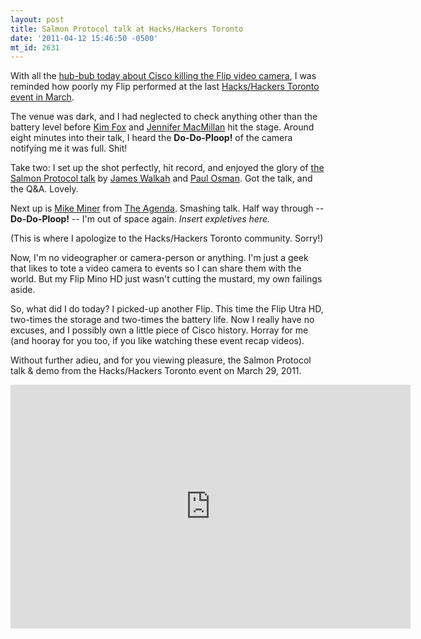```yaml
---
layout: post
title: Salmon Protocol talk at Hacks/Hackers Toronto
date: '2011-04-12 15:46:50 -0500'
mt_id: 2631
---
```

With all the [hub-bub today about Cisco killing the Flip video camera](http://www.reuters.com/article/2011/04/12/us-cisco-idUSTRE73B2XG20110412), I was reminded how poorly my Flip performed at the last [Hacks/Hackers Toronto event in March](http://meetupto.hackshackers.com/events/16131399/). 

The venue was dark, and I had neglected to check anything other than the battery level before [Kim Fox](http://twitter.com/kimfox) and [Jennifer MacMillan](http://twitter.com/jenmacmillan) hit the stage. Around eight minutes into their talk, I heard the **Do-Do-Ploop!** of the camera notifying me it was full. Shit!

Take two: I set up the shot perfectly, hit record, and enjoyed the glory of [the Salmon Protocol talk](http://www.youtube.com/watch?v=M5BMIQm7o4Y&feature=channel_video_title) by [James Walkah](http://twitter.com/walkah) and [Paul Osman](http://twitter.com/paulosman). Got the talk, and the Q&A. Lovely. 

Next up is [Mike Miner](http://twitter.com/mikeminer) from [The Agenda](http://www.tvo.org/cfmx/tvoorg/theagenda/). Smashing talk. Half way through -- **Do-Do-Ploop!** -- I'm out of space again. _Insert expletives here._

(This is where I apologize to the Hacks/Hackers Toronto community. Sorry!)

Now, I'm no videographer or camera-person or anything. I'm just a geek that likes to tote a video camera to events so I can share them with the world. But my Flip Mino HD just wasn't cutting the mustard, my own failings aside. 

So, what did I do today? I picked-up another Flip. This time the Flip Utra HD, two-times the storage and two-times the battery life. Now I really have no excuses, and I possibly own a little piece of Cisco history. Horray for me (and hooray for you too, if you like watching these event recap videos).

Without further adieu, and for you viewing pleasure, the Salmon Protocol talk & demo from the Hacks/Hackers Toronto event on March 29, 2011.

<iframe title="YouTube video player" width="640" height="390" src="http://www.youtube.com/embed/M5BMIQm7o4Y" frameborder="0" allowfullscreen></iframe>
